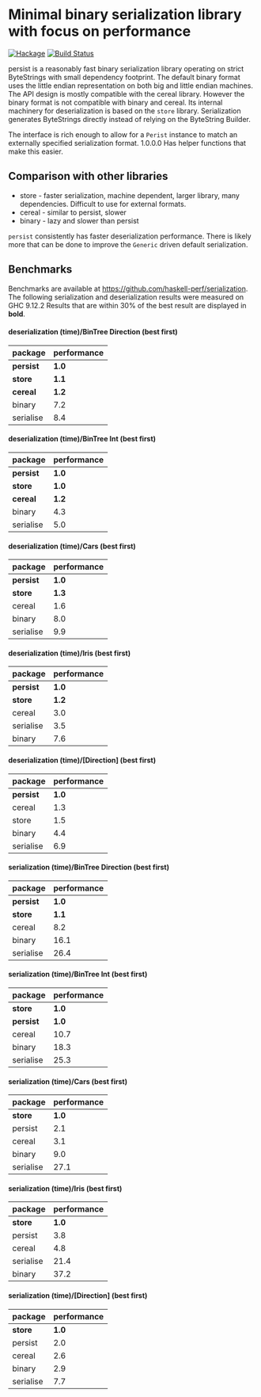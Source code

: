 # Minimal binary serialization library with focus on performance

[![Hackage](https://img.shields.io/hackage/v/persist.svg)](https://hackage.haskell.org/package/persist)
[![Build Status](https://secure.travis-ci.org/minad/persist.png?branch=master)](http://travis-ci.org/minad/persist)

persist is a reasonably fast binary serialization library operating on strict ByteStrings with small dependency footprint.
The default binary format uses the little endian representation on both big and little endian machines.
The API design is mostly compatible with the cereal library. However the binary format
is not compatible with binary and cereal. Its internal machinery for deserialization is based on the `store` library.
Serialization generates ByteStrings directly instead of relying on the ByteString Builder.

The interface is rich enough to allow for a `Perist` instance to match an
externally specified serialization format. 1.0.0.0 Has helper functions that
make this easier.

## Comparison with other libraries

* store - faster serialization, machine dependent, larger library, many dependencies. Difficult to use for external formats.
* cereal - similar to persist, slower
* binary - lazy and slower than persist

`persist` consistently has faster deserialization performance. There is likely
more that can be done to improve the `Generic` driven default serialization.

## Benchmarks

Benchmarks are available at https://github.com/haskell-perf/serialization.
The following serialization and deserialization results were measured on GHC 9.12.2
Results that are within 30% of the best result are displayed in **bold**.

#### deserialization (time)/BinTree Direction (best first)

| package | performance |
| ---| ---|
| **persist**   |     **1.0** |
| **store**     |     **1.1** |
| **cereal**    |     **1.2** |
| binary    |     7.2 |
| serialise |     8.4 |

#### deserialization (time)/BinTree Int (best first)

| package | performance |
| ---| ---|
| **persist**   |     **1.0** |
| **store**     |     **1.0** |
| **cereal**    |     **1.2** |
| binary    |     4.3 |
| serialise |     5.0 |

#### deserialization (time)/Cars (best first)

| package | performance |
| ---| ---|
| **persist**   |     **1.0** |
| **store**     |     **1.3** |
| cereal    |     1.6 |
| binary    |     8.0 |
| serialise |     9.9 |

#### deserialization (time)/Iris (best first)

| package | performance |
| ---| ---|
| **persist**   |     **1.0** |
| **store**     |     **1.2** |
| cereal    |     3.0 |
| serialise |     3.5 |
| binary    |     7.6 |

#### deserialization (time)/[Direction] (best first)

| package | performance |
| ---| ---|
| **persist**   |     **1.0** |
| cereal    |     1.3 |
| store     |     1.5 |
| binary    |     4.4 |
| serialise |     6.9 |

#### serialization (time)/BinTree Direction (best first)

| package | performance |
| ---| ---|
| **persist**   |     **1.0** |
| **store**     |     **1.1** |
| cereal    |     8.2 |
| binary    |    16.1 |
| serialise |    26.4 |

#### serialization (time)/BinTree Int (best first)

| package | performance |
| ---| ---|
| **store**     |     **1.0** |
| **persist**   |     **1.0** |
| cereal    |    10.7 |
| binary    |    18.3 |
| serialise |    25.3 |

#### serialization (time)/Cars (best first)

| package | performance |
| ---| ---|
| **store**     |     **1.0** |
| persist   |     2.1 |
| cereal    |     3.1 |
| binary    |     9.0 |
| serialise |    27.1 |

#### serialization (time)/Iris (best first)

| package | performance |
| ---| ---|
| **store**     |     **1.0** |
| persist   |     3.8 |
| cereal    |     4.8 |
| serialise |    21.4 |
| binary    |    37.2 |

#### serialization (time)/[Direction] (best first)

| package | performance |
| ---| ---|
| **store**     |     **1.0** |
| persist   |     2.0 |
| cereal    |     2.6 |
| binary    |     2.9 |
| serialise |     7.7 |
